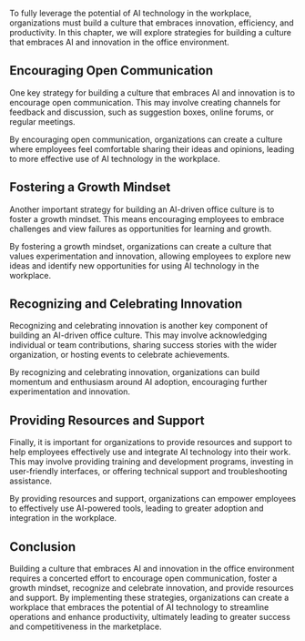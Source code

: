 

To fully leverage the potential of AI technology in the workplace, organizations must build a culture that embraces innovation, efficiency, and productivity. In this chapter, we will explore strategies for building a culture that embraces AI and innovation in the office environment.

Encouraging Open Communication
------------------------------

One key strategy for building a culture that embraces AI and innovation is to encourage open communication. This may involve creating channels for feedback and discussion, such as suggestion boxes, online forums, or regular meetings.

By encouraging open communication, organizations can create a culture where employees feel comfortable sharing their ideas and opinions, leading to more effective use of AI technology in the workplace.

Fostering a Growth Mindset
--------------------------

Another important strategy for building an AI-driven office culture is to foster a growth mindset. This means encouraging employees to embrace challenges and view failures as opportunities for learning and growth.

By fostering a growth mindset, organizations can create a culture that values experimentation and innovation, allowing employees to explore new ideas and identify new opportunities for using AI technology in the workplace.

Recognizing and Celebrating Innovation
--------------------------------------

Recognizing and celebrating innovation is another key component of building an AI-driven office culture. This may involve acknowledging individual or team contributions, sharing success stories with the wider organization, or hosting events to celebrate achievements.

By recognizing and celebrating innovation, organizations can build momentum and enthusiasm around AI adoption, encouraging further experimentation and innovation.

Providing Resources and Support
-------------------------------

Finally, it is important for organizations to provide resources and support to help employees effectively use and integrate AI technology into their work. This may involve providing training and development programs, investing in user-friendly interfaces, or offering technical support and troubleshooting assistance.

By providing resources and support, organizations can empower employees to effectively use AI-powered tools, leading to greater adoption and integration in the workplace.

Conclusion
----------

Building a culture that embraces AI and innovation in the office environment requires a concerted effort to encourage open communication, foster a growth mindset, recognize and celebrate innovation, and provide resources and support. By implementing these strategies, organizations can create a workplace that embraces the potential of AI technology to streamline operations and enhance productivity, ultimately leading to greater success and competitiveness in the marketplace.
